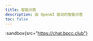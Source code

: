 ```yaml
---
title: 智能问答
description: 由 OpenAI 驱动的智能问答
toc: false
---
```


:sandbox{src="https://chat.bpcc.club"}